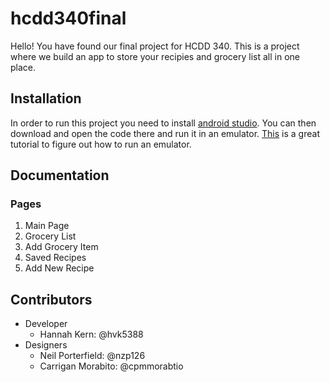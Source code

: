 # hcdd340final
Hello! You have found our final project for HCDD 340. This is a project where we build an app to store your recipies and grocery list all in one place.

## Installation
In order to run this project you need to install [android studio](https://developer.android.com/studio/install). You can then download and open the code there and run it in an emulator. [This](https://developer.android.com/training/basics/firstapp/running-app) is a great tutorial to figure out how to run an emulator.

## Documentation
### Pages
1. Main Page
2. Grocery List
3. Add Grocery Item
4. Saved Recipes
5. Add New Recipe

## Contributors
- Developer
  * Hannah Kern: @hvk5388
- Designers
  * Neil Porterfield: @nzp126
  * Carrigan Morabito: @cpmmorabtio

